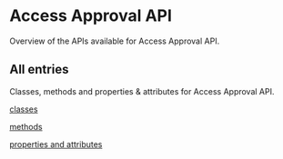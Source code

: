[
This is a templated file. Adding content to this file may result in it being
reverted. Instead, if you want to place additional content, create an
"overview_content.md" file in `docs/` directory. The Sphinx tool will
pick up on the content and merge the content.
]: #

# Access Approval API

Overview of the APIs available for Access Approval API.

## All entries

Classes, methods and properties & attributes for
Access Approval API.

[classes](https://cloud.google.com/python/docs/reference/accessapproval/latest/summary_class.html)

[methods](https://cloud.google.com/python/docs/reference/accessapproval/latest/summary_method.html)

[properties and
attributes](https://cloud.google.com/python/docs/reference/accessapproval/latest/summary_property.html)
